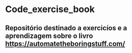 # Code_exercise_book

## Repositório destinado a exercicíos e a aprendizagem sobre o livro https://automatetheboringstuff.com/
